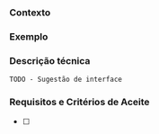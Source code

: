 ### Contexto
<!-- O contexto da Issue deve explicar o que estamos fazendo e o porque.
Deve conter os detalhes necessários para se entender o que deve ser desenvolvido. -->

### Exemplo
<!-- Exemplifique com imagens, links, descrições, referências, o que for necessário para auxiliar o desenvolvedor a compreender o contexto e os requisitos. -->


### Descrição técnica
<!-- Qualquer que seja o resultado esperado da Issue o entregável necessita uma descrição técnica, seja da interface de desenvolvimento ou qualquer descrição necessária para atingir os critérios de aceite. -->
```
TODO - Sugestão de interface
```

### Requisitos e Critérios de Aceite
<!-- Quais são os requisitos que essa issue deve atender para que seja completada, em forma de lista com checkbox. -->

- [ ]

<!-- Obrigada por abrir issue no nosso site. Você é um amor de pessoa! -->